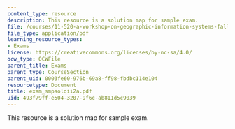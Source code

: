 ```yaml
---
content_type: resource
description: This resource is a solution map for sample exam.
file: /courses/11-520-a-workshop-on-geographic-information-systems-fall-2005/493f79ffe50432079f6cab811d5c9039_exam_smpsolqii2a.pdf
file_type: application/pdf
learning_resource_types:
- Exams
license: https://creativecommons.org/licenses/by-nc-sa/4.0/
ocw_type: OCWFile
parent_title: Exams
parent_type: CourseSection
parent_uid: 0003fe60-976b-69a8-ff98-fbdbc114e104
resourcetype: Document
title: exam_smpsolqii2a.pdf
uid: 493f79ff-e504-3207-9f6c-ab811d5c9039
---
```

This resource is a solution map for sample exam.